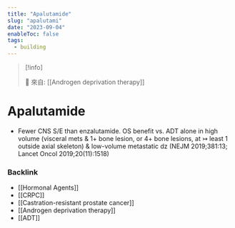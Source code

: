 ```yaml
---
title: "Apalutamide"
slug: "apalutami"
date: "2023-09-04"
enableToc: false
tags:
  - building
---
```


> [!info]
>
> 🌱 來自: [[Androgen deprivation therapy]]

# Apalutamide

- Fewer CNS S/E than enzalutamide. OS benefit vs. ADT alone in high volume (visceral mets & 1+ bone lesion, or 4+ bone lesions, at ↣ least 1 outside axial skeleton) & low-volume metastatic dz (NEJM 2019;381:13; Lancet Oncol 2019;20(11):1518)



### Backlink

- [[Hormonal Agents]]
- [[CRPC]]
- [[Castration-resistant prostate cancer]]
- [[Androgen deprivation therapy]]
- [[ADT]]
